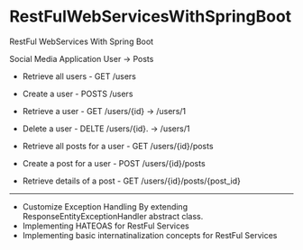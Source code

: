# RestFulWebServicesWithSpringBoot
RestFul WebServices With Spring Boot

Social Media Application
User -> Posts

- Retrieve all users   - GET /users
- Create a user        - POSTS /users
- Retrieve a user      - GET /users/{id}    -> /users/1
- Delete a user        - DELTE /users/{id}. -> /users/1

- Retrieve all posts for a user   - GET /users/{id}/posts
- Create a post for a user        - POST /users/{id}/posts
- Retrieve details of a post      - GET /users/{id}/posts/{post_id}

***********************************************************************************************************


* Customize Exception Handling By extending ResponseEntityExceptionHandler abstract class.
* Implementing HATEOAS for RestFul Services
* Implementing basic internatinalization concepts for RestFul Services

